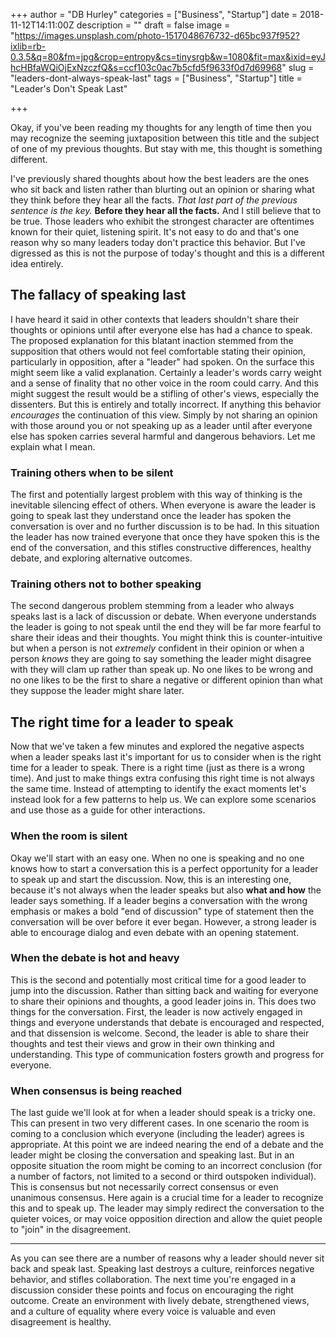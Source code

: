 +++
author = "DB Hurley"
categories = ["Business", "Startup"]
date = 2018-11-12T14:11:00Z
description = ""
draft = false
image = "https://images.unsplash.com/photo-1517048676732-d65bc937f952?ixlib=rb-0.3.5&q=80&fm=jpg&crop=entropy&cs=tinysrgb&w=1080&fit=max&ixid=eyJhcHBfaWQiOjExNzczfQ&s=ccf103c0ac7b5cfd5f9633f0d7d69968"
slug = "leaders-dont-always-speak-last"
tags = ["Business", "Startup"]
title = "Leader's Don't Speak Last"

+++


Okay, if you've been reading my thoughts for any length of time then you may recognize the seeming juxtaposition between this title and the subject of one of my previous thoughts. But stay with me, this thought is something different.

I've previously shared thoughts about how the best leaders are the ones who sit back and listen rather than blurting out an opinion or sharing what they think before they hear all the facts. _That last part of the previous sentence is the key._  **Before they hear all the facts.** And I still believe that to be true. Those leaders who exhibit the strongest character are oftentimes known for their quiet, listening spirit. It's not easy to do and that's one reason why so many leaders today don't practice this behavior. But I've digressed as this is not the purpose of today's thought and this is a different idea entirely.

## The fallacy of speaking last

I have heard it said in other contexts that leaders shouldn't share their thoughts or opinions until after everyone else has had a chance to speak. The proposed explanation for this blatant inaction stemmed from the supposition that others would not feel comfortable stating their opinion, particularly in opposition, after a "leader" had spoken. On the surface this might seem like a valid explanation. Certainly a leader's words carry weight and a sense of finality that no other voice in the room could carry. And this might suggest the result would be a stifling of other's views, especially the dissenters. But this is entirely and totally incorrect. If anything this behavior _encourages_ the continuation of this view. Simply by not sharing an opinion with those around you or not speaking up as a leader until after everyone else has spoken carries several harmful and dangerous behaviors. Let me explain what I mean.

### Training others when to be silent

The first and potentially largest problem with this way of thinking is the inevitable silencing effect of others. When everyone is aware the leader is going to speak last they understand once the leader has spoken the conversation is over and no further discussion is to be had. In this situation the leader has now trained everyone that once they have spoken this is the end of the conversation, and this stifles constructive differences, healthy debate, and exploring alternative outcomes.

### Training others not to bother speaking

The second dangerous problem stemming from a leader who always speaks last is a lack of discussion or debate. When everyone understands the leader is going to not speak until the end they will be far more fearful to share their ideas and their thoughts. You might think this is counter-intuitive but when a person is not _extremely_ confident in their opinion or when a person _knows_ they are going to say something the leader might disagree with they will clam up rather than speak up. No one likes to be wrong and no one likes to be the first to share a negative or different opinion than what they suppose the leader might share later.

## The right time for a leader to speak

Now that we've taken a few minutes and explored the negative aspects when a leader speaks last it's important for us to consider when is the right time for a leader to speak. There is a right time (just as there is a wrong time). And just to make things extra confusing this right time is not always the same time. Instead of attempting to identify the exact moments let's instead look for a few patterns to help us.  We can explore some scenarios and use those as a guide for other interactions.

### When the room is silent

Okay we'll start with an easy one. When no one is speaking and no one knows how to start a conversation this is a perfect opportunity for a leader to speak up and start the discussion. Now, this is an interesting one, because it's not always when the leader speaks but also **what and how** the leader says something. If a leader begins a conversation with the wrong emphasis or makes a bold "end of discussion" type of statement then the conversation will be over before it ever began. However, a strong leader is able to encourage dialog and even debate with an opening statement.

### When the debate is hot and heavy

This is the second and potentially most critical time for a good leader to jump into the discussion. Rather than sitting back and waiting for everyone to share their opinions and thoughts, a good leader joins in. This does two things for the conversation. First, the leader is now actively engaged in things and everyone understands that debate is encouraged and respected, and that dissension is welcome. Second, the leader is able to share their thoughts and test their views and grow in their own thinking and understanding. This type of communication fosters growth and progress for everyone.

### When consensus is being reached

The last guide we'll look at for when a leader should speak is a tricky one. This can present in two very different cases. In one scenario the room is coming to a conclusion which everyone (including the leader) agrees is appropriate. At this point we are indeed nearing the end of a debate and the leader might be closing the conversation and speaking last. But in an opposite situation the room might be coming to an incorrect conclusion (for a number of factors, not limited to a second or third outspoken individual). This is consensus but not necessarily correct consensus or even unanimous consensus. Here again is a crucial time for a leader to recognize this and to speak up. The leader may simply redirect the conversation to the quieter voices, or may voice opposition direction and allow the quiet people to "join" in the disagreement.

---

As you can see there are a number of reasons why a leader should never sit back and speak last. Speaking last destroys a culture, reinforces negative behavior, and stifles collaboration. The next time you're engaged in a discussion consider these points and focus on encouraging the right outcome. Create an environment with lively debate, strengthened views, and a culture of equality where every voice is valuable and even disagreement is healthy.

